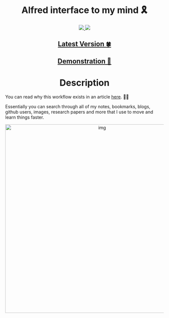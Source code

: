 <h1 align="center">Alfred interface to my mind 🎗</h1>

<div align="center">
<a href="https://saythanks.io/to/nikitavoloboev">
		<img src="https://img.shields.io/badge/Say%20Thanks-💗-ff69b4.svg">
	</a>
	<a href="https://github.com/nikitavoloboev/alfred-my-mind/blob/master/LICENSE">
		<img src="https://img.shields.io/pypi/l/pipenv.svg">
	</a>
</div>

<h2 align="center"><a href="https://github.com/nikitavoloboev/alfred-my-mind/releases/latest"> Latest Version 🍀</a></h2>

<h2 align="center"><a href="http://quick.as/j0O2SvxLR"> Demonstration 👀</a></h2>

<h1 align="center"> Description</h1>


You can read why this workflow exists in an article [here](https://medium.com/@NikitaVoloboev/opening-up-my-mind-%EF%B8%8F-575c8ece8a24). ✍🏻

Essentially you can search through all of my notes, bookmarks, blogs, github users, images, research papers and more that I use to move and learn things faster.


<p align="center"><img src="http://i.imgur.com/4wvJNy6.png" alt="img" width="600"></p>